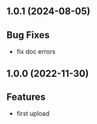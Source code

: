 ## 1.0.1 (2024-08-05)

## Bug Fixes

- fix doc errors

## 1.0.0 (2022-11-30)

## Features

- first upload

